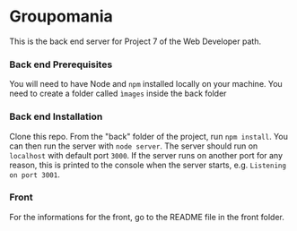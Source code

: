 # Groupomania #

This is the back end server for Project 7 of the Web Developer path.

### Back end Prerequisites ###

You will need to have Node and `npm` installed locally on your machine.
You need to create a folder called `ìmages` inside the back folder

### Back end Installation ###

Clone this repo. From the "back" folder of the project, run `npm install`. You 
can then run the server with `node server`. 
The server should run on `localhost` with default port `3000`. If the
server runs on another port for any reason, this is printed to the
console when the server starts, e.g. `Listening on port 3001`.

### Front ###

For the informations for the front, go to the README file in the front folder.